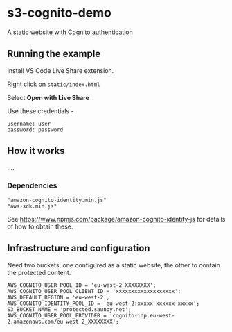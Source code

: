 # s3-cognito-demo
A static website with Cognito authentication 


## Running the example

Install VS Code Live Share extension.

Right click on ```static/index.html``` 

Select **Open with Live Share**

Use these credentials -

```
username: user
password: password
```

## How it works

....

### Dependencies

```
"amazon-cognito-identity.min.js"
"aws-sdk.min.js"
```

See <https://www.npmjs.com/package/amazon-cognito-identity-js> for details of how to obtain these.

## Infrastructure and configuration

Need two buckets, one configured as a
static website, the other to contain the
protected content.

```
AWS_COGNITO_USER_POOL_ID = 'eu-west-2_XXXXXXXX';
AWS_COGNITO_USER_POOL_CLIENT_ID = 'xxxxxxxxxxxxxxxxxxx';
AWS_DEFAULT_REGION = 'eu-west-2';
AWS_COGNITO_IDENTITY_POOL_ID = 'eu-west-2:xxxxx-xxxxxx-xxxxx';
S3_BUCKET_NAME = 'protected.saunby.net';
AWS_COGNITO_USER_POOL_PROVIDER = 'cognito-idp.eu-west-2.amazonaws.com/eu-west-2_XXXXXXXX';
    
```